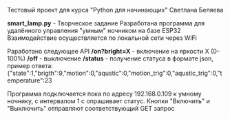 Тестовый проект для курса "Python для начинающих" Светлана Беляева

**smart_lamp.py** - Творческое задание
Разработана программа для удалённого управления "умным" ночником на базе ESP32
Взаимодействие осуществляется по локальной сети через WiFi 

Раработано следующее API
**/on?bright=X** - включение на яркости X (0-100%)
**/off** - выключение
**/status** - получение статуса в формате json, пример ответа:
{"state":1,"brigth":9,"motion":0,"aqustic":0,"motion_trig":0,"aqustic_trig":0,"temperature":23

Программа подключается пока по адресу 192.168.0.109 к умному ночнику, с интервалом 1 с опрашивает статус.
Кнопки "Включить" и "Выключить" отправляют соответствующий GET запрос
